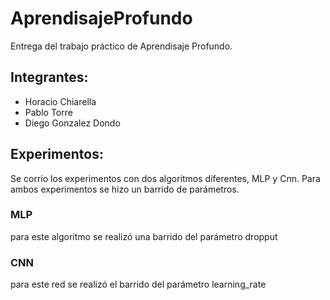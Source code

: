 # AprendisajeProfundo

Entrega del trabajo práctico de Aprendisaje Profundo.
 ## Integrantes:
  * Horacio Chiarella
  * Pablo Torre
  * Diego Gonzalez Dondo

## Experimentos:
Se corrio los experimentos con dos algoritmos diferentes, MLP y Cnn. Para ambos experimentos se hizo un barrido de parámetros.

### MLP
para este algoritmo se realizó una barrido del parámetro dropput

### CNN
para este red se realizó el barrido del parámetro learning_rate

